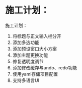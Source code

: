 ﻿# 施工计划：

施工计划：
1. 将标题与正文输入栏分开
2. 添加多选功能
3. 添加预设窗口大小方案
4. 添加主题更换功能
5. 修复透明度调节
6. 添加修改缓存与undo、redo功能
7. 使用yaml存储项目配置
8. 支持多语言UI